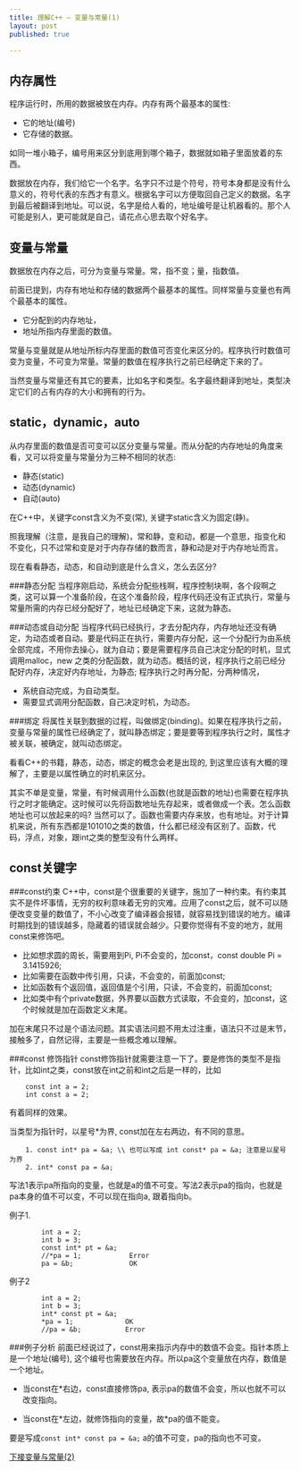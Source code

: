 ```yaml
---
title: 理解C++ — 变量与常量(1)
layout: post
published: true

---
```

内存属性
-----------
程序运行时，所用的数据被放在内存。内存有两个最基本的属性:

* 它的地址(编号)
* 它存储的数据。

如同一堆小箱子，编号用来区分到底用到哪个箱子，数据就如箱子里面放着的东西。

数据放在内存，我们给它一个名字。名字只不过是个符号，符号本身都是没有什么意义的，符号代表的东西才有意义。根据名字可以方便取回自己定义的数据。名字到最后被翻译到地址。可以说，名字是给人看的，地址编号是让机器看的。那个人可能是别人，更可能就是自己，请花点心思去取个好名字。

变量与常量
--------------
数据放在内存之后，可分为变量与常量。常，指不变；量，指数值。

前面已提到，内存有地址和存储的数据两个最基本的属性。同样常量与变量也有两个最基本的属性。

* 它分配到的内存地址，
* 地址所指内存里面的数值。

常量与变量就是从地址所标内存里面的数值可否变化来区分的。程序执行时数值可变为变量，不可变为常量。常量的数值在程序执行之前已经确定下来的了。

当然变量与常量还有其它的要素，比如名字和类型。名字最终翻译到地址，类型决定它们的占有内存的大小和拥有的行为。


static，dynamic，auto
------------
从内存里面的数值是否可变可以区分变量与常量。而从分配的内存地址的角度来看，又可以将变量与常量分为三种不相同的状态:

* 静态(static)
* 动态(dynamic)
* 自动(auto)

在C++中，关键字const含义为不变(常), 关键字static含义为固定(静)。

照我理解（注意，是我自己的理解)，常和静，变和动，都是一个意思，指变化和不变化，只不过常和变是对于内存存储的数而言，静和动是对于内存地址而言。

现在看看静态，动态，和自动到底是什么含义，怎么去区分? 

###静态分配
当程序刚启动，系统会分配些栈啊，程序控制块啊，各个段啊之类，这可以算一个准备阶段，在这个准备阶段，程序代码还没有正式执行，常量与常量所需的内存已经分配好了，地址已经确定下来，这就为静态。

###动态或自动分配
当程序代码已经执行，才去分配内存，内存地址还没有确定，为动态或者自动。要是代码正在执行，需要内存分配，这一个分配行为由系统全部完成，不用你去操心，就为自动；要是需要程序员自己决定分配的时机，显式调用malloc，new 之类的分配函数，就为动态。概括的说，程序执行之前已经分配好内存，决定好内存地址，为静态; 程序执行之时再分配，分两种情况，

* 系统自动完成，为自动类型。
* 需要显式调用分配函数，自己决定时机，为动态。

###绑定
将属性关联到数据的过程，叫做绑定(binding)。如果在程序执行之前，变量与常量的属性已经确定了，就叫静态绑定；要是要等到程序执行之时，属性才被关联，被确定，就叫动态绑定。

看看C++的书籍，静态，动态，绑定的概念会老是出现的, 到这里应该有大概的理解了，主要是以属性确立的时机来区分。

其实不单是变量，常量，有时候调用什么函数(也就是函数的地址)也需要在程序执行之时才能确定。这时候可以先将函数地址先存起来，或者做成一个表。怎么函数地址也可以放起来的吗? 当然可以了。函数也需要内存来放，也有地址。对于计算机来说，所有东西都是101010之类的数值，什么都已经没有区别了。函数，代码，浮点，对象，跟int之类的整型没有什么两样。


const关键字
-----------
###const约束
C++中，const是个很重要的关键字，施加了一种约束。有约束其实不是件坏事情，无穷的权利意味着无穷的灾难。应用了const之后，就不可以随便改变变量的数值了，不小心改变了编译器会报错，就容易找到错误的地方。编译时期找到的错误越多，隐藏着的错误就会越少。只要你觉得有不变的地方，就用const来修饰吧。

* 比如想求圆的周长，需要用到Pi, Pi不会变的，加const，const double Pi = 3.1415926;
* 比如需要在函数中传引用，只读，不会变的，前面加const; 
* 比如函数有个返回值，返回值是个引用，只读，不会变的，前面加const; 
* 比如类中有个private数据，外界要以函数方式读取，不会变的，加const，这个时候就是加在函数定义末尾。

加在末尾只不过是个语法问题。其实语法问题不用太过注重，语法只不过是末节，接触多了，自然记得，主要是一些概念难以理解。

###const 修饰指针
const修饰指针就需要注意一下了。要是修饰的类型不是指针，比如int之类，const放在int之前和int之后是一样的，比如

		const int a = 2;
		int const a = 2;
		
有着同样的效果。

当类型为指针时，以星号\*为界, const加在左右两边，有不同的意思。

		1. const int* pa = &a; \\ 也可以写成 int const* pa = &a; 注意是以星号为界
		2. int* const pa = &a;

写法1表示pa所指向的变量，也就是a的值不可变。写法2表示pa的指向，也就是pa本身的值不可以变，不可以现在指向a, 跟着指向b。

例子1.

			int a = 2;
			int b = 3;
			const int* pt = &a;
			//*pa = 1;            Error
			pa = &b;              OK  
			
例子2

			int a = 2;
			int b = 3;
			int* const pt = &a;
			*pa = 1;             OK
			//pa = &b;           Error   


###例子分析
前面已经说过了，const用来指示内存中的数值不会变。指针本质上是一个地址(编号), 这个编号也需要放在内存。所以pa这个变量放在内存，数值是一个地址。

* 当const在\*右边，const直接修饰pa, 表示pa的数值不会变，所以也就不可以改变指向。

* 当const在\*左边，就修饰指向的变量，故\*pa的值不能变。

要是写成`const int* const pa = &a;` a的值不可变，pa的指向也不可变。

[下接变量与常量(2)](/2007/07/08/cpp-const-2.html)



